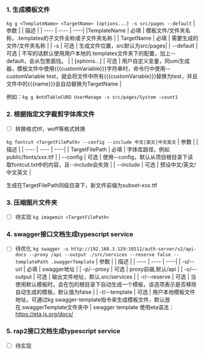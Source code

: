### 1. 生成模板文件
  
`kg g <TemplateName> <TargetName> [options...] -s src/pages --default`
| 参数 |  | 描述 |
| ---- | ---- | ----|
|TemplateName | 必填 | 模板文件/文件夹名称，.templates的子文件全称或子文件夹名称 |
| TargetName | 必填 | 需要生成的文件/文件夹名称 |
| -s |  可选 | 生成文件位置，src默认为src/pages|
| --default | 可选 | 不写的话默认使用用户本地的.templates文件夹下的配置，加上--default，会从包里面找。 |
| [options...] | 可选 | 用户自定义变量，同umi生成器，模板文件中使用{{{customVariable}}}字符串时，命令行中使用--customVariable test，就会将文件中所有{{{customVariable}}}替换为test，并且文件中的{{{name}}}会自动替换为TargetName |

例如：`kg g AntdTableCURD UserManage -s src/pages/System -count1`


### 2. 根据指定文字裁剪字体库文件
- [ ] 转换格式ttf，woff等格式转换
  
`kg fontcut <TargetFilePath> --config --include 中文|英文|中文英文`
| 参数 |  | 描述 |
| ---- | ---- | ----|
| TargetFilePath | 必填 |  字体库路径，例如public/fonts/xxx.ttf |
| --config | 可选 | 使用--config，默认从项目根目录下读取fontcut.txt中的内容，且--include会失效 |
| --include | 可选 | 预设中文/英文/中文英文 |

生成在TargetFilePath同级目录下，新文件前缀为subset-xxx.ttf


### 3. 压缩图片文件夹
- [ ] 待实现
`kg imagemin <TargetFilePath>`


### 4. swagger接口文档生成typescript service
- [ ] 待优化
  `kg swagger -u http://192.168.3.129:10111/auth-server/v2/api-docs --proxy /api --output ./src/services --reserve false --templatePath .swaggerTemplate`
  | 参数 |  | 描述 |
| ---- | ---- | ----|
| -u/--url | 必填 |  swagger地址 |
| -p/--proxy | 可选 | proxy前缀,默认/api |
| -o/--output | 可选 | 输出文件地址，默认.src/services |
| -r/--reserve | 可选 | 当使用默认模板时，会在包的根目录下自动生成一个模板，该选项表示是否移除自动生成的模板，默认值为false |
| -t/--template | 可选 | 用户本地模板文件地址，可通过kg swagger-template指令来生成模板文件，默认放在.swaggerTemplate文件夹中 |
swagger template 使用eta语法：https://eta.js.org/docs/

### 5. rap2接口文档生成typescript service
- [ ] 待实现